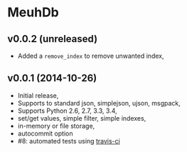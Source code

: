 # MeuhDb

## v0.0.2 (unreleased)

* Added a ``remove_index`` to remove unwanted index,

## v0.0.1 (2014-10-26)

* Initial release,
* Supports to standard json, simplejson, ujson, msgpack,
* Supports Python 2.6, 2.7, 3.3, 3.4,
* set/get values, simple filter, simple indexes,
* in-memory or file storage,
* autocommit option
* #8: automated tests using [travis-ci](https://travis-ci.org/)
